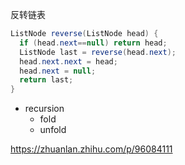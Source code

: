 

反转链表

```java
ListNode reverse(ListNode head) {
  if (head.next==null) return head;
  ListNode last = reverse(head.next);
  head.next.next = head;
  head.next = null;
  return last;
}
```

- recursion
  - fold
  - unfold

https://zhuanlan.zhihu.com/p/96084111